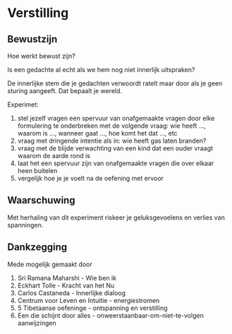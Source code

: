 # Verstilling

## Bewustzijn
Hoe werkt bewust zijn?

Is een gedachte al echt als we hem nog niet innerlijk uitspraken?

De innerlijke stem die je gedachten verwoordt ratelt maar door als je geen sturing aangeeft. Dat bepaalt je wereld.

Experimet:
1. stel jezelf vragen een spervuur van onafgemaakte vragen door elke formulering te onderbreken met de volgende vraag: wie heeft ..., waarom is ..., wanneer gaat ..., hoe komt het dat ..., etc
2. vraag met dringende intentie als in: wie heeft gas laten branden?
3. vraag met de blijde verwachting van een kind dat een ouder vraagt waarom de aarde rond is
4. laat het een spervuur zijn van onafgemaakte vragen die over elkaar heen buitelen
5. vergelijk hoe je je voelt na de oefening met ervoor

## Waarschuwing

Met herhaling van dit experiment riskeer je geluksgevoelens en verlies van spanningen.

## Dankzegging
Mede mogelijk gemaakt door
1. Sri Ramana Maharshi - Wie ben ik
2. Eckhart Tolle - Kracht van het Nu
3. Carlos Castaneda - Innerlijke dialoog
4. Centrum voor Leven en Intuitie - energiestromen
5. 5 Tibetaanse oefeninge - ontspanning en verstilling
6. Een die schijnt door alles - onweerstaanbaar-om-niet-te-volgen aanwijzingen
